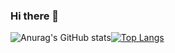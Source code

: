 ### Hi there 👋

![Anurag's GitHub stats](https://github-readme-stats.vercel.app/api?username=BrunoPulquerio&show_icons=true&theme=dark)[![Top Langs](https://github-readme-stats.vercel.app/api/top-langs/?username=BrunoPulquerio&layout=compact)](https://github.com/BrunoPulquerio/github-readme-stats)


<!--
**BrunoPulquerio/BrunoPulquerio** is a ✨ _special_ ✨ repository because its `README.md` (this file) appears on your GitHub profile.

Here are some ideas to get you started:

- 🔭 I’m currently working on ...
- 🌱 I’m currently learning ...
- 👯 I’m looking to collaborate on ...
- 🤔 I’m looking for help with ...
- 💬 Ask me about ...
- 📫 How to reach me: ...
- 😄 Pronouns: ...
- ⚡ Fun fact: ...
-->
